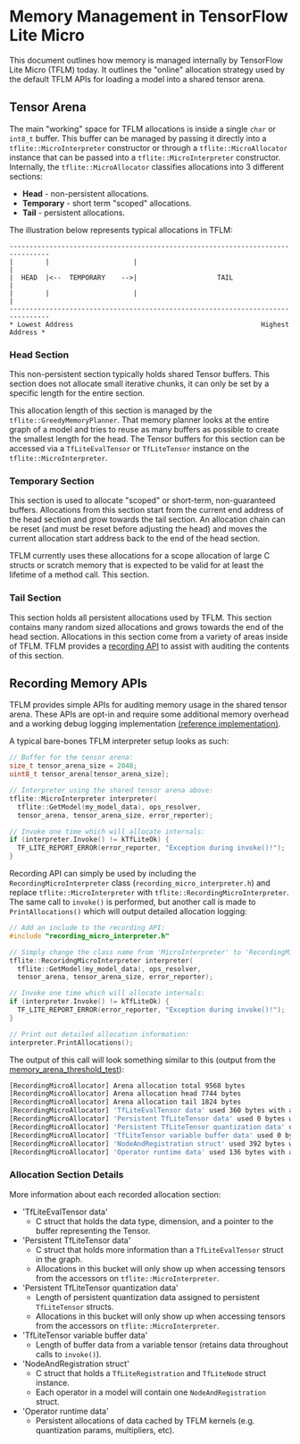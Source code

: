 # Memory Management in TensorFlow Lite Micro

This document outlines how memory is managed internally by TensorFlow Lite Micro (TFLM) today. It outlines the "online" allocation strategy used by the default TFLM APIs for loading a model into a shared tensor arena.

## Tensor Arena

The main "working" space for TFLM allocations is inside a single `char` or `int8_t` buffer. This buffer can be managed by passing it directly into a `tflite::MicroInterpreter` constructor or through a `tflite::MicroAllocator` instance that can be passed into a `tflite::MicroInterpreter` constructor. Internally, the `tflite::MicroAllocator` classifies allocations into 3 different sections:

* **Head** - non-persistent allocations.
* **Temporary** - short term "scoped" allocations.
* **Tail** - persistent allocations.

The illustration below represents typical allocations in TFLM:
```
--------------------------------------------------------------------------------
|        |                     |                                               |
|  HEAD  |<--  TEMPORARY    -->|                    TAIL                       |
|        |                     |                                               |
--------------------------------------------------------------------------------
* Lowest Address                                               Highest Address *
```

### Head Section

This non-persistent section typically holds shared Tensor buffers. This section does not allocate small iterative chunks, it can only be set by a specific length for the entire section.

This allocation length of this section is managed by the `tflite::GreedyMemoryPlanner`. That memory planner looks at the entire graph of a model and tries to reuse as many buffers as possible to create the smallest length for the head. The Tensor buffers for this section can be accessed via a `TfLiteEvalTensor` or `TfLiteTensor` instance on the `tflite::MicroInterpreter`.

### Temporary Section

This section is used to allocate "scoped" or short-term, non-guaranteed buffers. Allocations from this section start from the current end address of the head section and grow towards the tail section. An allocation chain can be reset (and must be reset before adjusting the head) and moves the current allocation start address back to the end of the head section.

 TFLM currently uses these allocations for a scope allocation of large C structs or scratch memory that is expected to be valid for at least the lifetime of a method call. This section.

### Tail Section

This section holds all persistent allocations used by TFLM. This section contains many random sized allocations and grows towards the end of the head section. Allocations in this section come from a variety of areas inside of TFLM. TFLM provides a [recording API](#Recording-Memory-APIs) to assist with auditing the contents of this section.

## Recording Memory APIs

TFLM provides simple APIs for auditing memory usage in the shared tensor arena. These APIs are opt-in and require some additional memory overhead and a working debug logging implementation [(reference implementation)](https://github.com/tensorflow/tensorflow/blob/master/tensorflow/lite/micro/debug_log.cc).

A typical bare-bones TFLM interpreter setup looks as such:

```c++
// Buffer for the tensor arena:
size_t tensor_arena_size = 2048;
uint8_t tensor_arena[tensor_arena_size];

// Interpreter using the shared tensor arena above:
tflite::MicroInterpreter interpreter(
  tflite::GetModel(my_model_data), ops_resolver,
  tensor_arena, tensor_arena_size, error_reporter);

// Invoke one time which will allocate internals:
if (interpreter.Invoke() != kTfLiteOk) {
  TF_LITE_REPORT_ERROR(error_reporter, "Exception during invoke()!");
}
```

Recording API can simply be used by including the `RecordingMicroInterpreter` class (`recording_micro_interpreter.h`) and replace `tflite::MicroInterpreter` with `tflite::RecordingMicroInterpreter`. The same call to `invoke()` is performed, but another call is made to `PrintAllocations()` which will output detailed allocation logging:

```c++
// Add an include to the recording API:
#include "recording_micro_interpreter.h"

// Simply change the class name from 'MicroInterpreter' to 'RecordingMicroInterpreter':
tflite::RecoridngMicroInterpreter interpreter(
  tflite::GetModel(my_model_data), ops_resolver,
  tensor_arena, tensor_arena_size, error_reporter);

// Invoke one time which will allocate internals:
if (interpreter.Invoke() != kTfLiteOk) {
  TF_LITE_REPORT_ERROR(error_reporter, "Exception during invoke()!");
}

// Print out detailed allocation information:
interpreter.PrintAllocations();
```

The output of this call will look something similar to this (output from the [memory_arena_threshold_test](https://github.com/tensorflow/tensorflow/blob/master/tensorflow/lite/micro/memory_arena_threshold_test.cc#L205)):
```sh
[RecordingMicroAllocator] Arena allocation total 9568 bytes
[RecordingMicroAllocator] Arena allocation head 7744 bytes
[RecordingMicroAllocator] Arena allocation tail 1824 bytes
[RecordingMicroAllocator] 'TfLiteEvalTensor data' used 360 bytes with alignment overhead (requested 360 bytes for 15 allocations)
[RecordingMicroAllocator] 'Persistent TfLiteTensor data' used 0 bytes with alignment overhead (requested 0 bytes for 0 tensors)
[RecordingMicroAllocator] 'Persistent TfLiteTensor quantization data' used 0 bytes with alignment overhead (requested 0 bytes for 0 allocations)
[RecordingMicroAllocator] 'TfLiteTensor variable buffer data' used 0 bytes with alignment overhead (requested 0 bytes for 0 allocations)
[RecordingMicroAllocator] 'NodeAndRegistration struct' used 392 bytes with alignment overhead (requested 392 bytes for 7 NodeAndRegistration structs)
[RecordingMicroAllocator] 'Operator runtime data' used 136 bytes with alignment overhead (requested 136 bytes for 5 OpData structs)
```

### Allocation Section Details

More information about each recorded allocation section:

* 'TfLiteEvalTensor data'
  * C struct that holds the data type, dimension, and a pointer to the buffer representing the Tensor.
* 'Persistent TfLiteTensor data'
  * C struct that holds more information than a `TfLiteEvalTensor` struct in the graph.
  * Allocations in this bucket will only show up when accessing tensors from the accessors on `tflite::MicroInterpreter`.
* 'Persistent TfLiteTensor quantization data'
  * Length of persistent quantization data assigned to persistent `TfLiteTensor` structs.
  * Allocations in this bucket will only show up when accessing tensors from the accessors on `tflite::MicroInterpreter`.
* 'TfLiteTensor variable buffer data'
  * Length of buffer data from a variable tensor (retains data throughout calls to `invoke()`).
* 'NodeAndRegistration struct'
  * C struct that holds a `TfLiteRegistration` and `TfLiteNode` struct instance.
  * Each operator in a model will contain one `NodeAndRegistration` struct.
* 'Operator runtime data'
  * Persistent allocations of data cached by TFLM kernels (e.g. quantization params, multipliers, etc).

